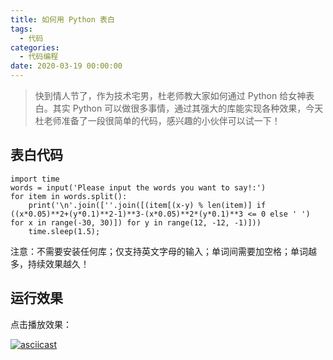 ```yaml
---
title: 如何用 Python 表白
tags:
  - 代码
categories:
  - 代码编程
date: 2020-03-19 00:00:00
---
```


> 快到情人节了，作为技术宅男，杜老师教大家如何通过 Python 给女神表白。其实 Python 可以做很多事情，通过其强大的库能实现各种效果，今天杜老师准备了一段很简单的代码，感兴趣的小伙伴可以试一下！

<!-- more -->

## 表白代码

```
import time
words = input('Please input the words you want to say!:')
for item in words.split():
    print('\n'.join([''.join([(item[(x-y) % len(item)] if ((x*0.05)**2+(y*0.1)**2-1)**3-(x*0.05)**2*(y*0.1)**3 <= 0 else ' ') for x in range(-30, 30)]) for y in range(12, -12, -1)]))
    time.sleep(1.5);
```

注意：不需要安装任何库；仅支持英文字母的输入；单词间需要加空格；单词越多，持续效果越久！

## 运行效果

点击播放效果：

[![asciicast](https://asciinema.org/a/301109.svg)](https://asciinema.org/a/301109)